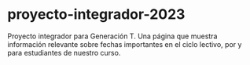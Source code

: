 # proyecto-integrador-2023
Proyecto integrador para Generación T. Una página que muestra información relevante sobre fechas importantes en el ciclo lectivo, por y para estudiantes de nuestro curso.
